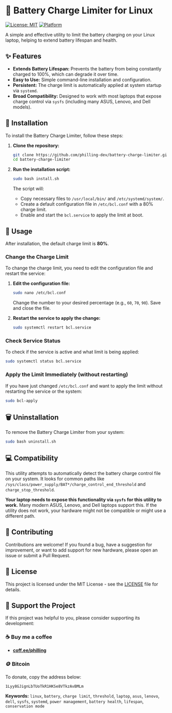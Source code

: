 # 🔋 Battery Charge Limiter for Linux

[![License: MIT](https://img.shields.io/badge/License-MIT-yellow.svg)](https://opensource.org/licenses/MIT)
[![Platform](https://img.shields.io/badge/Platform-Linux-blue.svg)](https://www.kernel.org/)

A simple and effective utility to limit the battery charging on your Linux laptop, helping to extend battery lifespan and health.

## ✨ Features

- **Extends Battery Lifespan:** Prevents the battery from being constantly charged to 100%, which can degrade it over time.
- **Easy to Use:** Simple command-line installation and configuration.
- **Persistent:** The charge limit is automatically applied at system startup via `systemd`.
- **Broad Compatibility:** Designed to work with most laptops that expose charge control via `sysfs` (including many ASUS, Lenovo, and Dell models).

## 🚀 Installation

To install the Battery Charge Limiter, follow these steps:

1.  **Clone the repository:**
    ```bash
    git clone https://github.com/philling-dev/battery-charge-limiter.git
    cd battery-charge-limiter
    ```

2.  **Run the installation script:**
    ```bash
    sudo bash install.sh
    ```

    The script will:
    - Copy necessary files to `/usr/local/bin/` and `/etc/systemd/system/`.
    - Create a default configuration file in `/etc/bcl.conf` with a 80% charge limit.
    - Enable and start the `bcl.service` to apply the limit at boot.

## 📖 Usage

After installation, the default charge limit is **80%**.

### Change the Charge Limit

To change the charge limit, you need to edit the configuration file and restart the service:

1.  **Edit the configuration file:**
    ```bash
    sudo nano /etc/bcl.conf
    ```
    Change the number to your desired percentage (e.g., `60`, `70`, `90`). Save and close the file.

2.  **Restart the service to apply the change:**
    ```bash
    sudo systemctl restart bcl.service
    ```

### Check Service Status

To check if the service is active and what limit is being applied:

```bash
sudo systemctl status bcl.service
```

### Apply the Limit Immediately (without restarting)

If you have just changed `/etc/bcl.conf` and want to apply the limit without restarting the service or the system:

```bash
sudo bcl-apply
```

## 🗑️ Uninstallation

To remove the Battery Charge Limiter from your system:

```bash
sudo bash uninstall.sh
```

## 💻 Compatibility

This utility attempts to automatically detect the battery charge control file on your system. It looks for common paths like `/sys/class/power_supply/BAT*/charge_control_end_threshold` and `charge_stop_threshold`.

**Your laptop needs to expose this functionality via `sysfs` for this utility to work.** Many modern ASUS, Lenovo, and Dell laptops support this. If the utility does not work, your hardware might not be compatible or might use a different path.

## 🤝 Contributing

Contributions are welcome! If you found a bug, have a suggestion for improvement, or want to add support for new hardware, please open an issue or submit a Pull Request.

## 📄 License

This project is licensed under the MIT License - see the [LICENSE](LICENSE) file for details.

## 💖 Support the Project

If this project was helpful to you, please consider supporting its development:

### ☕ Buy me a coffee
- **[coff.ee/philling](https://coff.ee/philling)**

### 🪙 Bitcoin
To donate, copy the address below:
```
1Lyy8GJignLbTUoTkR1HKSe8VTkzAvBMLm
```

**Keywords:** `linux`, `battery`, `charge limit`, `threshold`, `laptop`, `asus`, `lenovo`, `dell`, `sysfs`, `systemd`, `power management`, `battery health`, `lifespan`, `conservation mode`
